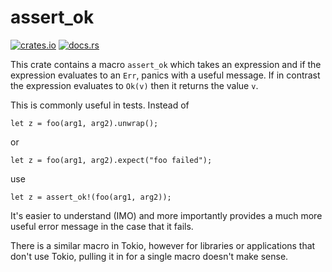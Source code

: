assert_ok
============

[![crates.io](https://img.shields.io/crates/v/assert_ok.svg)](https://crates.io/crates/assert_ok)
[![docs.rs](https://docs.rs/assert_ok/badge.svg)](https://docs.rs/assert_ok)

This crate contains a macro `assert_ok` which takes an expression and
if the expression evaluates to an `Err`, panics with a useful
message. If in contrast the expression evaluates to `Ok(v)` then it
returns the value `v`.

This is commonly useful in tests. Instead of

```
let z = foo(arg1, arg2).unwrap();
```

or

```
let z = foo(arg1, arg2).expect("foo failed");
```

use

```
let z = assert_ok!(foo(arg1, arg2));
```

It's easier to understand (IMO) and more importantly provides a much
more useful error message in the case that it fails.

There is a similar macro in Tokio, however for libraries or applications
that don't use Tokio, pulling it in for a single macro doesn't make sense.
